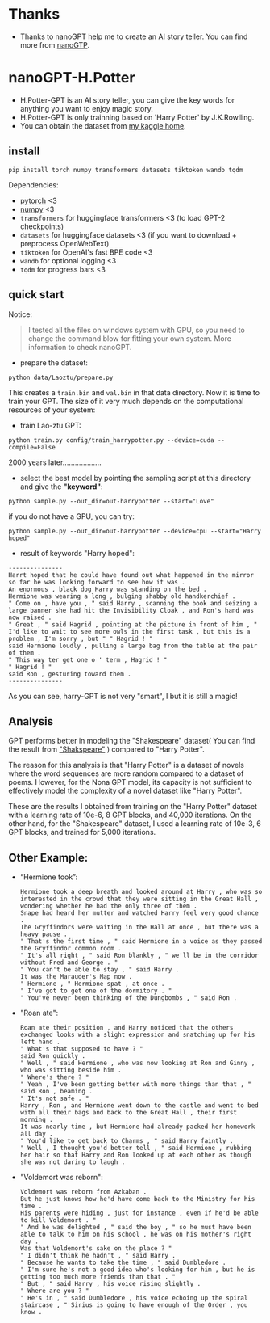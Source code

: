 # Thanks

* Thanks to nanoGPT help me to create an AI story teller. You can find more from [nanoGTP](https://github.com/karpathy/nanoGPT).

# nanoGPT-H.Potter

* H.Potter-GPT is an AI story teller, you can give the key words for anything you want to enjoy magic story.
* H.Potter-GPT is only trainning based on 'Harry Potter' by J.K.Rowlling.
* You can obtain the dataset from [my kaggle home](https://www.kaggle.com/datasets/jalenzhong/harry-potter-txt-file).

## install

```
pip install torch numpy transformers datasets tiktoken wandb tqdm
```

Dependencies:

- [pytorch](https://pytorch.org) <3
- [numpy](https://numpy.org/install/) <3
- `transformers` for huggingface transformers <3 (to load GPT-2 checkpoints)
- `datasets` for huggingface datasets <3 (if you want to download + preprocess OpenWebText)
- `tiktoken` for OpenAI's fast BPE code <3
- `wandb` for optional logging <3
- `tqdm` for progress bars <3

## quick start

Notice:

> I tested all the files on windows system with GPU, so you need to change the command blow for fitting your own system. More information to check nanoGPT.

* prepare the dataset:

```
python data/Laoztu/prepare.py
```

This creates a `train.bin` and `val.bin` in that data directory. Now it is time to train your GPT. The size of it very much depends on the computational resources of your system:

* train Lao-ztu GPT:

```
python train.py config/train_harrypotter.py --device=cuda --compile=False
```

2000 years later...................

* select the best model by pointing the sampling script at this directory and give the **"keyword"**:

```
python sample.py --out_dir=out-harrypotter --start="Love"
```

if you do not have a GPU, you can try:

```
python sample.py --out_dir=out-harrypotter --device=cpu --start="Harry hoped"
```

* result of keywords "Harry hoped":

```
---------------
Harrt hoped that he could have found out what happened in the mirror so far he was looking forward to see how it was .
An enormous , black dog Harry was standing on the bed .
Hermione was wearing a long , bulging shabby old handkerchief .
" Come on , have you , " said Harry , scanning the book and seizing a large banner she had hit the Invisibility Cloak , and Ron's hand was now raised .
" Great , " said Hagrid , pointing at the picture in front of him , " I'd like to wait to see more owls in the first task , but this is a problem , I'm sorry , but " " Hagrid ! "
said Hermione loudly , pulling a large bag from the table at the pair of them .
" This way ter get one o ' term , Hagrid ! "
" Hagrid ! "
said Ron , gesturing toward them .
---------------
```

As you can see, harry-GPT is not very "smart", I  but it is still a magic!

## Analysis

GPT performs better in modeling the "Shakespeare" dataset( You can find the result from [&#34;Shakspeare&#34;](https://github.com/karpathy/nanoGPT) ) compared to "Harry Potter".

The reason for this analysis is that "Harry Potter" is a dataset of novels where the word sequences are more random compared to a dataset of poems. However, for the Nona GPT model, its capacity is not sufficient to effectively model the complexity of a novel dataset like "Harry Potter".

These are the results I obtained from training on the "Harry Potter" dataset with a learning rate of 10e-6, 8 GPT blocks, and 40,000 iterations. On the other hand, for the "Shakespeare" dataset, I used a learning rate of 10e-3, 6 GPT blocks, and trained for 5,000 iterations.

## Other Example:

* “Hermione took”:

  ```
  Hermione took a deep breath and looked around at Harry , who was so interested in the crowd that they were sitting in the Great Hall , wondering whether he had the only three of them .
  Snape had heard her mutter and watched Harry feel very good chance .
  The Gryffindors were waiting in the Hall at once , but there was a heavy pause .
  " That's the first time , " said Hermione in a voice as they passed the Gryffindor common room .
  " It's all right , " said Ron blankly , " we'll be in the corridor without Fred and George . "
  " You can't be able to stay , " said Harry .
  It was the Marauder's Map now .
  " Hermione , " Hermione spat , at once .
  " I've got to get one of the dormitory . "
  " You've never been thinking of the Dungbombs , " said Ron .
  ```
* "Roan ate":

  ```
  Roan ate their position , and Harry noticed that the others exchanged looks with a slight expression and snatching up for his left hand .
  " What's that supposed to have ? "
  said Ron quickly .
  " Well , " said Hermione , who was now looking at Ron and Ginny , who was sitting beside him .
  " Where's there ? "
  " Yeah , I've been getting better with more things than that , " said Ron , beaming .
  " It's not safe . "
  Harry , Ron , and Hermione went down to the castle and went to bed with all their bags and back to the Great Hall , their first morning .
  It was nearly time , but Hermione had already packed her homework all day .
  " You'd like to get back to Charms , " said Harry faintly .
  " Well , I thought you'd better tell , " said Hermione , rubbing her hair so that Harry and Ron looked up at each other as though she was not daring to laugh .
  ```
* "Voldemort was reborn":

  ```
  Voldemort was reborn from Azkaban .
  But he just knows how he'd have come back to the Ministry for his time .
  His parents were hiding , just for instance , even if he'd be able to kill Voldemort . "
  " And he was delighted , " said the boy , " so he must have been able to talk to him on his school , he was on his mother's right day .
  Was that Voldemort's sake on the place ? "
  " I didn't think he hadn't , " said Harry .
  " Because he wants to take the time , " said Dumbledore .
  " I'm sure he's not a good idea who's looking for him , but he is getting too much more friends than that . "
  " But , " said Harry , his voice rising slightly .
  " Where are you ? "
  " He's in , " said Dumbledore , his voice echoing up the spiral staircase , " Sirius is going to have enough of the Order , you know .
  ```
